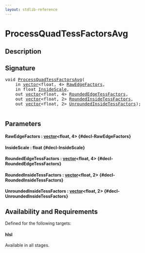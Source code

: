```yaml
---
layout: stdlib-reference
---
```


# ProcessQuadTessFactorsAvg

## Description





## Signature 

<pre>
<span class="code_keyword">void</span> <a href="/stdlib-reference/global-decls/ProcessQuadTessFactorsAvg">ProcessQuadTessFactorsAvg</a>(
    <span class="code_keyword">in</span> <a href="/stdlib-reference/types/vector/index">vector</a>&lt;<span class="code_keyword">float</span>, 4&gt; <a href="/stdlib-reference/global-decls/ProcessQuadTessFactorsAvg#decl-RawEdgeFactors" class="code_param">RawEdgeFactors</a>,
    <span class="code_keyword">in</span> <span class="code_keyword">float</span> <a href="/stdlib-reference/global-decls/ProcessQuadTessFactorsAvg#decl-InsideScale" class="code_param">InsideScale</a>,
    <span class="code_keyword">out</span> <a href="/stdlib-reference/types/vector/index">vector</a>&lt;<span class="code_keyword">float</span>, 4&gt; <a href="/stdlib-reference/global-decls/ProcessQuadTessFactorsAvg#decl-RoundedEdgeTessFactors" class="code_param">RoundedEdgeTessFactors</a>,
    <span class="code_keyword">out</span> <a href="/stdlib-reference/types/vector/index">vector</a>&lt;<span class="code_keyword">float</span>, 2&gt; <a href="/stdlib-reference/global-decls/ProcessQuadTessFactorsAvg#decl-RoundedInsideTessFactors" class="code_param">RoundedInsideTessFactors</a>,
    <span class="code_keyword">out</span> <a href="/stdlib-reference/types/vector/index">vector</a>&lt;<span class="code_keyword">float</span>, 2&gt; <a href="/stdlib-reference/global-decls/ProcessQuadTessFactorsAvg#decl-UnroundedInsideTessFactors" class="code_param">UnroundedInsideTessFactors</a>);

</pre>

## Parameters

#### RawEdgeFactors  : [vector](/stdlib-reference/types/vector/index)\<float, 4\> {#decl-RawEdgeFactors}
#### InsideScale  : float {#decl-InsideScale}
#### RoundedEdgeTessFactors  : [vector](/stdlib-reference/types/vector/index)\<float, 4\> {#decl-RoundedEdgeTessFactors}
#### RoundedInsideTessFactors  : [vector](/stdlib-reference/types/vector/index)\<float, 2\> {#decl-RoundedInsideTessFactors}
#### UnroundedInsideTessFactors  : [vector](/stdlib-reference/types/vector/index)\<float, 2\> {#decl-UnroundedInsideTessFactors}

## Availability and Requirements

Defined for the following targets:

#### hlsl
Available in all stages.




